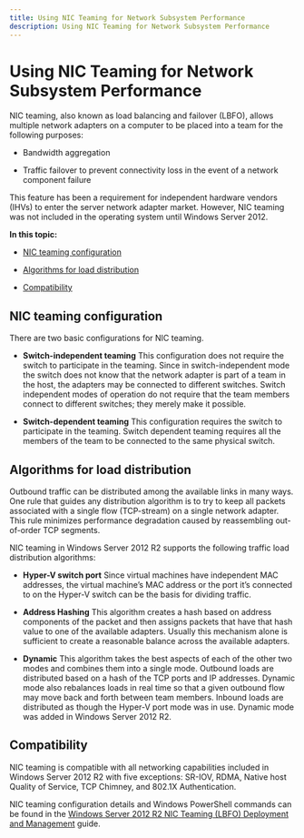 ```yaml
---
title: Using NIC Teaming for Network Subsystem Performance
description: Using NIC Teaming for Network Subsystem Performance
---
```


# Using NIC Teaming for Network Subsystem Performance


NIC teaming, also known as load balancing and failover (LBFO), allows multiple network adapters on a computer to be placed into a team for the following purposes:

-   Bandwidth aggregation

-   Traffic failover to prevent connectivity loss in the event of a network component failure

This feature has been a requirement for independent hardware vendors (IHVs) to enter the server network adapter market. However, NIC teaming was not included in the operating system until Windows Server 2012.

**In this topic:**

-   [NIC teaming configuration](#config)

-   [Algorithms for load distribution](#algorithms)

-   [Compatibility](#compat)

## <a href="" id="config"></a>NIC teaming configuration


There are two basic configurations for NIC teaming.

-   **Switch-independent teaming** This configuration does not require the switch to participate in the teaming. Since in switch-independent mode the switch does not know that the network adapter is part of a team in the host, the adapters may be connected to different switches. Switch independent modes of operation do not require that the team members connect to different switches; they merely make it possible.

-   **Switch-dependent teaming** This configuration requires the switch to participate in the teaming. Switch dependent teaming requires all the members of the team to be connected to the same physical switch.

## <a href="" id="algorithms"></a>Algorithms for load distribution


Outbound traffic can be distributed among the available links in many ways. One rule that guides any distribution algorithm is to try to keep all packets associated with a single flow (TCP-stream) on a single network adapter. This rule minimizes performance degradation caused by reassembling out-of-order TCP segments.

NIC teaming in Windows Server 2012 R2 supports the following traffic load distribution algorithms:

-   **Hyper-V switch port** Since virtual machines have independent MAC addresses, the virtual machine’s MAC address or the port it’s connected to on the Hyper-V switch can be the basis for dividing traffic.

-   **Address Hashing** This algorithm creates a hash based on address components of the packet and then assigns packets that have that hash value to one of the available adapters. Usually this mechanism alone is sufficient to create a reasonable balance across the available adapters.

-   **Dynamic** This algorithm takes the best aspects of each of the other two modes and combines them into a single mode. Outbound loads are distributed based on a hash of the TCP ports and IP addresses. Dynamic mode also rebalances loads in real time so that a given outbound flow may move back and forth between team members. Inbound loads are distributed as though the Hyper-V port mode was in use. Dynamic mode was added in Windows Server 2012 R2.

## <a href="" id="compat"></a>Compatibility


NIC teaming is compatible with all networking capabilities included in Windows Server 2012 R2 with five exceptions: SR-IOV, RDMA, Native host Quality of Service, TCP Chimney, and 802.1X Authentication.

NIC teaming configuration details and Windows PowerShell commands can be found in the [Windows Server 2012 R2 NIC Teaming (LBFO) Deployment and Management](http://www.microsoft.com/download/details.aspx?id=40319) guide.
